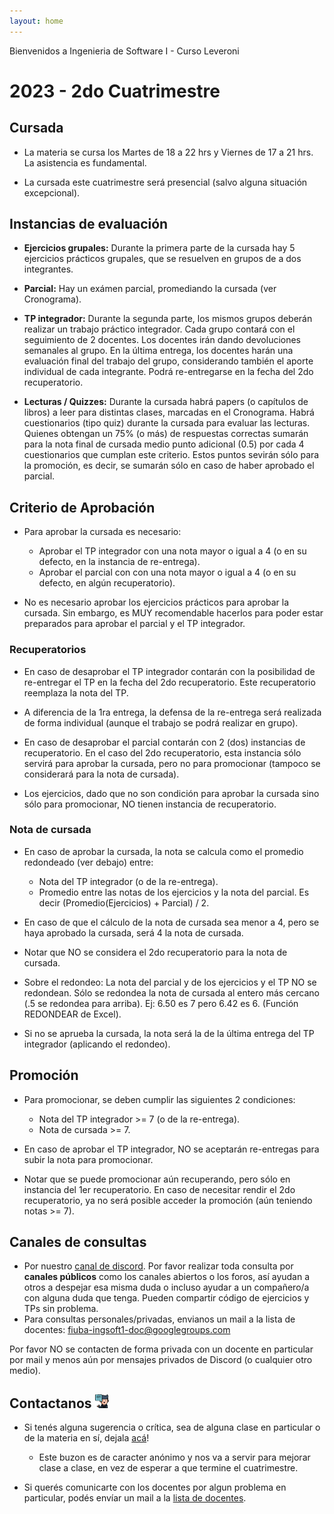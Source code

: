 ```yaml
---
layout: home
---
```


Bienvenidos a Ingenieria de Software I - Curso Leveroni

# 2023 - 2do Cuatrimestre

## Cursada

- La materia se cursa los Martes de 18 a 22 hrs y Viernes de 17 a 21 hrs. La asistencia es fundamental.

- La cursada este cuatrimestre será presencial (salvo alguna situación excepcional).

## Instancias de evaluación

- **Ejercicios grupales:** Durante la primera parte de la cursada hay 5 ejercicios prácticos grupales, que se resuelven en grupos de a dos integrantes.

- **Parcial:** Hay un exámen parcial, promediando la cursada (ver Cronograma).

- **TP integrador:** Durante la segunda parte, los mismos grupos deberán realizar un trabajo práctico integrador. Cada grupo contará con el seguimiento de 2 docentes. Los docentes irán dando devoluciones semanales al grupo. En la última entrega, los docentes harán una evaluación final del trabajo del grupo, considerando también el aporte individual de cada integrante. Podrá re-entregarse en la fecha del 2do recuperatorio.

- **Lecturas / Quizzes:** Durante la cursada habrá papers (o capítulos de libros) a leer para distintas clases, marcadas en el Cronograma. Habrá cuestionarios (tipo quiz) durante la cursada para evaluar las lecturas. Quienes obtengan un 75% (o más) de respuestas correctas sumarán para la nota final de cursada medio punto adicional (0.5) por cada 4 cuestionarios que cumplan este criterio. Estos puntos sevirán sólo para la promoción, es decir, se sumarán sólo en caso de haber aprobado el parcial.

## Criterio de Aprobación

- Para aprobar la cursada es necesario:
  - Aprobar el TP integrador con una nota mayor o igual a 4 (o en su defecto, en la instancia de re-entrega).
  - Aprobar el parcial con con una nota mayor o igual a 4 (o en su defecto, en algún recuperatorio).

- No es necesario aprobar los ejercicios prácticos para aprobar la cursada. Sin embargo, es MUY recomendable hacerlos para poder estar preparados para aprobar el parcial y el TP integrador.

### Recuperatorios

- En caso de desaprobar el TP integrador contarán con la posibilidad de re-entregar el TP en la fecha del 2do recuperatorio. Este recuperatorio reemplaza la nota del TP.

- A diferencia de la 1ra entrega, la defensa de la re-entrega será realizada de forma individual (aunque el trabajo se podrá realizar en grupo).

- En caso de desaprobar el parcial contarán con 2 (dos) instancias de recuperatorio. En el caso del 2do recuperatorio, esta instancia sólo servirá para aprobar la cursada, pero no para promocionar (tampoco se considerará para la nota de cursada).

- Los ejercicios, dado que no son condición para aprobar la cursada sino sólo para promocionar, NO tienen instancia de recuperatorio.

### Nota de cursada

- En caso de aprobar la cursada, la nota se calcula como el promedio redondeado (ver debajo) entre:
  - Nota del TP integrador (o de la re-entrega).
  - Promedio entre las notas de los ejercicios y la nota del parcial. Es decir (Promedio(Ejercicios) + Parcial) / 2.

- En caso de que el cálculo de la nota de cursada sea menor a 4, pero se haya aprobado la cursada, será 4 la nota de cursada.

- Notar que NO se considera el 2do recuperatorio para la nota de cursada.

- Sobre el redondeo: La nota del parcial y de los ejercicios y el TP NO se redondean. Sólo se redondea la nota de cursada al entero más cercano (.5 se redondea para arriba). Ej: 6.50 es 7 pero 6.42 es 6. (Función REDONDEAR de Excel).

- Si no se aprueba la cursada, la nota será la de la última entrega del TP integrador (aplicando el redondeo).

## Promoción

- Para promocionar, se deben cumplir las siguientes 2 condiciones:
  - Nota del TP integrador >= 7 (o de la re-entrega).
  - Nota de cursada >= 7.

- En caso de aprobar el TP integrador, NO se aceptarán re-entregas para subir la nota para promocionar.

- Notar que se puede promocionar aún recuperando, pero sólo en instancia del 1er recuperatorio. En caso de necesitar rendir el 2do recuperatorio, ya no será posible acceder la promoción (aún teniendo notas >= 7).

## Canales de consultas <a name="canales-consultas"></a>

- Por nuestro [canal de discord](https://discord.gg/3A5bbVKywa). Por favor realizar toda consulta por **canales públicos** como los canales abiertos o los foros, así ayudan a otros a despejar esa misma duda o incluso ayudar a un compañero/a con alguna duda que tenga. Pueden compartir código de ejercicios y TPs sin problema.
- Para consultas personales/privadas, envianos un mail a la lista de docentes: <a href="mailto:fiuba-ingsoft1-doc@googlegroups.com">fiuba-ingsoft1-doc@googlegroups.com</a>

Por favor NO se contacten de forma privada con un docente en particular por mail y menos aún por mensajes privados de Discord (o cualquier otro medio).

## Contactanos <img alt="github icon" width="22px" src="./assets/icons/contact-us.svg" /> 

- Si tenés alguna sugerencia o crítica, sea de alguna clase en particular o de la materia en sí, dejala [acá](https://forms.gle/WgWQPYsmH7D9bR4W9)!

  - Este buzon es de caracter anónimo y nos va a servir para mejorar clase a clase, en vez de esperar a que termine el cuatrimestre.

- Si querés comunicarte con los docentes por algun problema en particular, podés envíar un mail a la <a href="mailto:fiuba-ingsoft1-doc@googlegroups.com">lista de docentes</a>.
